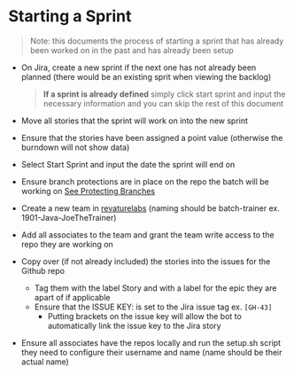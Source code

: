 # Starting a Sprint

> Note: this documents the process of starting a sprint that has already been worked on in the past and has already been setup

* On Jira, create a new sprint if the next one has not already been planned (there would be an existing sprit when viewing the backlog)
    > **If a sprint is already defined** simply click start sprint and input the necessary information and you can skip the rest of this document

* Move all stories that the sprint will work on into the new sprint

* Ensure that the stories have been assigned a point value (otherwise the burndown will not show data)

* Select Start Sprint and input the date the sprint will end on

* Ensure branch protections are in place on the repo the batch will be working on [See Protecting Branches](github/branching-pattern.md)

* Create a new team in [revaturelabs](https://github.com/revaturelabs) (naming should be batch-trainer ex. 1901-Java-JoeTheTrainer)

* Add all associates to the team and grant the team write access to the repo they are working on

* Copy over (if not already included) the stories into the issues for the Github repo
  * Tag them with the label Story and with a label for the epic they are apart of if applicable
  * Ensure that the ISSUE KEY: is set to the Jira issue tag ex. `[GH-43]`
    * Putting brackets on the issue key will allow the bot to automatically link the issue key to the Jira story

* Ensure all associates have the repos locally and run the setup.sh script they need to configure their username and name (name should be their actual name)